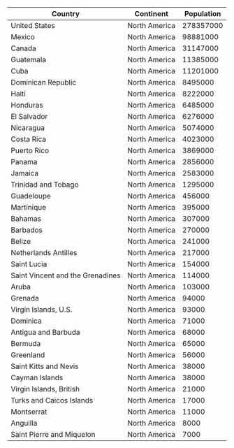 | Country | Continent | Population |
| ------- | --------- | ---------- |
| United States | North America | 278357000 |
| Mexico | North America | 98881000 |
| Canada | North America | 31147000 |
| Guatemala | North America | 11385000 |
| Cuba | North America | 11201000 |
| Dominican Republic | North America | 8495000 |
| Haiti | North America | 8222000 |
| Honduras | North America | 6485000 |
| El Salvador | North America | 6276000 |
| Nicaragua | North America | 5074000 |
| Costa Rica | North America | 4023000 |
| Puerto Rico | North America | 3869000 |
| Panama | North America | 2856000 |
| Jamaica | North America | 2583000 |
| Trinidad and Tobago | North America | 1295000 |
| Guadeloupe | North America | 456000 |
| Martinique | North America | 395000 |
| Bahamas | North America | 307000 |
| Barbados | North America | 270000 |
| Belize | North America | 241000 |
| Netherlands Antilles | North America | 217000 |
| Saint Lucia | North America | 154000 |
| Saint Vincent and the Grenadines | North America | 114000 |
| Aruba | North America | 103000 |
| Grenada | North America | 94000 |
| Virgin Islands, U.S. | North America | 93000 |
| Dominica | North America | 71000 |
| Antigua and Barbuda | North America | 68000 |
| Bermuda | North America | 65000 |
| Greenland | North America | 56000 |
| Saint Kitts and Nevis | North America | 38000 |
| Cayman Islands | North America | 38000 |
| Virgin Islands, British | North America | 21000 |
| Turks and Caicos Islands | North America | 17000 |
| Montserrat | North America | 11000 |
| Anguilla | North America | 8000 |
| Saint Pierre and Miquelon | North America | 7000 |
